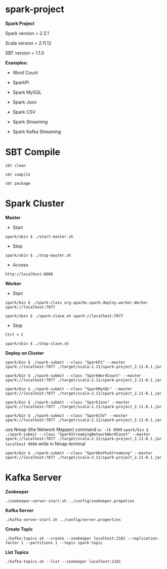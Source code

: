 # spark-project

**Spark Project**

Spark version = 2.2.1

Scala version = 2.11.12

SBT version = 1.1.0

**Examples:**

 - Word Count
 
 - SparkPi
 
 - Spark MySQL

 - Spark Json

 - Spark CSV

 - Spark Streaming

 - Spark Kafka Streaming
 
# SBT Compile

`sbt clean`

`sbt compile`

`sbt package` 
 
 
# Spark Cluster

  **Master**

 - Start
 
 `spark/sbin $ ./start-master.sh `
 
 - Stop 
 
 `spark/sbin $ ./stop-master.sh` 
 
 - Access
 
 `http://localhost:8080`
 
 **Worker**
   
 - Start
 
 `spark/bin $ ./spark-class org.apache.spark.deploy.worker.Worker spark://localhost:7077`

 `spark/sbin $ ./spark-slave.sh spark://localhost:7077`
 
 - Stop
 
 `Ctrl + C`

 `spark/sbin $ ./stop-slave.sh`
 
 **Deploy on Cluster**
 
 `spark/bin $ ./spark-submit --class "SparkPi" --master spark://localhost:7077 ./target/scala-2.11/spark-project_2.11-0.1.jar`
 
 `spark/bin $ ./spark-submit --class "SparkWordCount" --master spark://localhost:7077 ./target/scala-2.11/spark-project_2.11-0.1.jar`
 
 `spark/bin $ ./spark-submit --class "SparkMySQL" --master spark://localhost:7077 ./target/scala-2.11/spark-project_2.11-0.1.jar`

 `spark/bin $ ./spark-submit --class "SparkJson" --master spark://localhost:7077 ./target/scala-2.11/spark-project_2.11-0.1.jar`

 `spark/bin $ ./spark-submit --class "SparkCSV" --master spark://localhost:7077 ./target/scala-2.11/spark-project_2.11-0.1.jar`

 use Nmap (the Network Mapper) command `nc -lk 9999`
 `spark/bin $ ./spark-submit --class "SparkStreamingNetworkWordCount" --master spark://localhost:7077 ./target/scala-2.11/spark-project_2.11-0.1.jar localhost 9999`
 write in Nmap terminal

 `spark/bin $ ./spark-submit --class "SparkKafkaStreaming" --master spark://localhost:7077 ./target/scala-2.11/spark-project_2.11-0.1.jar`

# Kafka Server

 **Zookeeper**

 `./zookeeper-server-start.sh ../config/zookeeper.propeties`

 **Kafka Server**

 `./kafka-server-start.sh ../config/server.properties`

 **Create Topic**

 `./kafka-topics.sh --create --zookeeper localhost:2181 --replication-factor 1 --partitions 1 --topic spark-topic`

 **List Topics**

 `./kafka-topics.sh --list --zookeeper localhost:2181`
